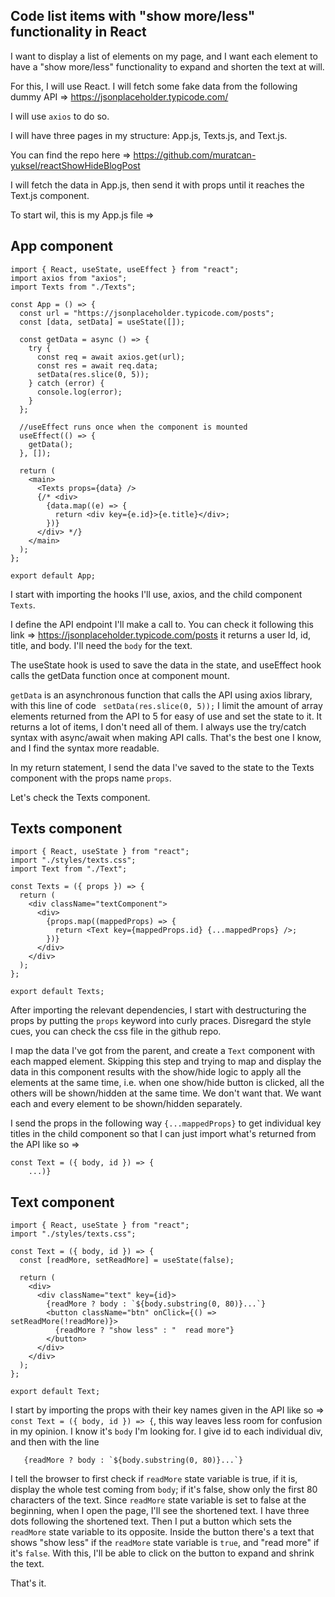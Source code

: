 ## Code list items with "show more/less" functionality in React

I want to display a list of elements on my page, and I want each element to have a "show more/less" functionality to expand and shorten the text at will.

For this, I will use React. I will fetch some fake data from the following dummy API => https://jsonplaceholder.typicode.com/

I will use `axios` to do so.

I will have three pages in my structure: App.js, Texts.js, and Text.js.

You can find the repo here => https://github.com/muratcan-yuksel/reactShowHideBlogPost

I will fetch the data in App.js, then send it with props until it reaches the Text.js component.

To start wil, this is my App.js file =>

## App component

```react
import { React, useState, useEffect } from "react";
import axios from "axios";
import Texts from "./Texts";

const App = () => {
  const url = "https://jsonplaceholder.typicode.com/posts";
  const [data, setData] = useState([]);

  const getData = async () => {
    try {
      const req = await axios.get(url);
      const res = await req.data;
      setData(res.slice(0, 5));
    } catch (error) {
      console.log(error);
    }
  };

  //useEffect runs once when the component is mounted
  useEffect(() => {
    getData();
  }, []);

  return (
    <main>
      <Texts props={data} />
      {/* <div>
        {data.map((e) => {
          return <div key={e.id}>{e.title}</div>;
        })}
      </div> */}
    </main>
  );
};

export default App;
```

I start with importing the hooks I'll use, axios, and the child component `Texts`.

I define the API endpoint I'll make a call to. You can check it following this link => https://jsonplaceholder.typicode.com/posts it returns a user Id, id, title, and body. I'll need the `body` for the text.

The useState hook is used to save the data in the state, and useEffect hook calls the getData function once at component mount.

`getData` is an asynchronous function that calls the API using axios library, with this line of code ` setData(res.slice(0, 5));` I limit the amount of array elements returned from the API to 5 for easy of use and set the state to it. It returns a lot of items, I don't need all of them. I always use the try/catch syntax with async/await when making API calls. That's the best one I know, and I find the syntax more readable.

In my return statement, I send the data I've saved to the state to the Texts component with the props name `props`.

Let's check the Texts component.

## Texts component

```react
import { React, useState } from "react";
import "./styles/texts.css";
import Text from "./Text";

const Texts = ({ props }) => {
  return (
    <div className="textComponent">
      <div>
        {props.map((mappedProps) => {
          return <Text key={mappedProps.id} {...mappedProps} />;
        })}
      </div>
    </div>
  );
};

export default Texts;
```

After importing the relevant dependencies, I start with destructuring the props by putting the `props` keyword into curly praces. Disregard the style cues, you can check the css file in the github repo.

I map the data I've got from the parent, and create a `Text` component with each mapped element. Skipping this step and trying to map and display the data in this component results with the show/hide logic to apply all the elements at the same time, i.e. when one show/hide button is clicked, all the others will be shown/hidden at the same time. We don't want that. We want each and every element to be shown/hidden separately.

I send the props in the following way `{...mappedProps}` to get individual key titles in the child component so that I can just import what's returned from the API like so =>

```react
const Text = ({ body, id }) => {
    ...)}
```

## Text component

```react
import { React, useState } from "react";
import "./styles/texts.css";

const Text = ({ body, id }) => {
  const [readMore, setReadMore] = useState(false);

  return (
    <div>
      <div className="text" key={id}>
        {readMore ? body : `${body.substring(0, 80)}...`}
        <button className="btn" onClick={() => setReadMore(!readMore)}>
          {readMore ? "show less" : "  read more"}
        </button>
      </div>
    </div>
  );
};

export default Text;
```

I start by importing the props with their key names given in the API like so => `const Text = ({ body, id }) => {`, this way leaves less room for confusion in my opinion. I know it's `body` I'm looking for. I give id to each individual div, and then with the line

```react
   {readMore ? body : `${body.substring(0, 80)}...`}
```

I tell the browser to first check if `readMore` state variable is true, if it is, display the whole test coming from `body`; if it's false, show only the first 80 characters of the text. Since `readMore` state variable is set to false at the beginning, when I open the page, I'll see the shortened text. I have three dots following the shortened text. Then I put a button which sets the `readMore` state variable to its opposite. Inside the button there's a text that shows "show less" if the `readMore` state variable is `true`, and "read more" if it's `false`. With this, I'll be able to click on the button to expand and shrink the text.

That's it.
